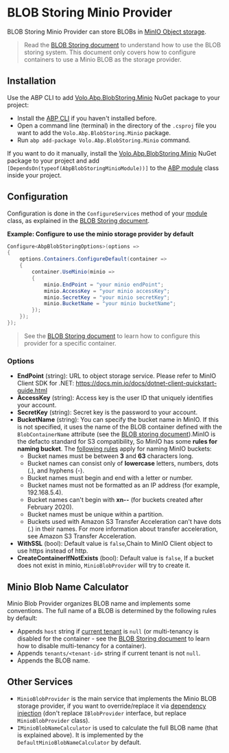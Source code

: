# BLOB Storing Minio Provider

BLOB Storing Minio Provider can store BLOBs in [MinIO Object storage](https://min.io/).

> Read the [BLOB Storing document](Blob-Storing.md) to understand how to use the BLOB storing system. This document only covers how to configure containers to use a Minio BLOB as the storage provider.

## Installation

Use the ABP CLI to add [Volo.Abp.BlobStoring.Minio](https://www.nuget.org/packages/Volo.Abp.BlobStoring.Minio) NuGet package to your project:

* Install the [ABP CLI](https://docs.abp.io/en/abp/latest/CLI) if you haven't installed before.
* Open a command line (terminal) in the directory of the `.csproj` file you want to add the `Volo.Abp.BlobStoring.Minio` package.
* Run `abp add-package Volo.Abp.BlobStoring.Minio` command.

If you want to do it manually, install the [Volo.Abp.BlobStoring.Minio](https://www.nuget.org/packages/Volo.Abp.BlobStoring.Minio) NuGet package to your project and add `[DependsOn(typeof(AbpBlobStoringMinioModule))]` to the [ABP module](Module-Development-Basics.md) class inside your project.

## Configuration

Configuration is done in the `ConfigureServices` method of your [module](Module-Development-Basics.md) class, as explained in the [BLOB Storing document](Blob-Storing.md).

**Example: Configure to use the minio storage provider by default**

````csharp
Configure<AbpBlobStoringOptions>(options =>
{
    options.Containers.ConfigureDefault(container =>
    {
        container.UseMinio(minio =>
        {
            minio.EndPoint = "your minio endPoint";
            minio.AccessKey = "your minio accessKey";
            minio.SecretKey = "your minio secretKey";
            minio.BucketName = "your minio bucketName";
        });
    });
});
````

> See the [BLOB Storing document](Blob-Storing.md) to learn how to configure this provider for a specific container.

### Options

* **EndPoint** (string): URL to object storage service. Please refer to MinIO Client SDK for .NET: https://docs.min.io/docs/dotnet-client-quickstart-guide.html
* **AccessKey** (string): Access key is the user ID that uniquely identifies your account. 
* **SecretKey** (string): Secret key is the password to your account.
* **BucketName** (string): You can specify the bucket name in MinIO. If this is not specified, it uses the name of the BLOB container defined with the `BlobContainerName` attribute (see the [BLOB storing document](Blob-Storing.md)).MinIO is the defacto standard for S3 compatibility, So MinIO has some **rules for naming bucket**.  The [following rules](https://docs.aws.amazon.com/AmazonS3/latest/dev/BucketRestrictions.html) apply for naming MinIO buckets:
    * Bucket names must be between **3** and **63** characters long.
    * Bucket names can consist only of **lowercase** letters, numbers, dots (.), and hyphens (-).
    * Bucket names must begin and end with a letter or number.
    * Bucket names must not be formatted as an IP address (for example, 192.168.5.4).
    * Bucket names can't begin with **xn--** (for buckets created after February 2020).
    * Bucket names must be unique within a partition. 
    * Buckets used with Amazon S3 Transfer Acceleration can't have dots (.) in their names. For more information about transfer acceleration, see Amazon S3 Transfer Acceleration.
* **WithSSL** (bool): Default value is `false`,Chain to MinIO Client object to use https instead of http.
* **CreateContainerIfNotExists** (bool): Default value is `false`, If a bucket does not exist in minio, `MinioBlobProvider` will try to create it.


## Minio Blob Name Calculator

Minio Blob Provider organizes BLOB name and implements some conventions. The full name of a BLOB is determined by the following rules by default:

* Appends `host` string if [current tenant](Multi-Tenancy.md) is `null` (or multi-tenancy is disabled for the container - see the [BLOB Storing document](Blob-Storing.md) to learn how to disable multi-tenancy for a container).
* Appends `tenants/<tenant-id>` string if current tenant is not `null`.
* Appends the BLOB name.

## Other Services

* `MinioBlobProvider` is the main service that implements the Minio BLOB storage provider, if you want to override/replace it via [dependency injection](Dependency-Injection.md) (don't replace `IBlobProvider` interface, but replace `MinioBlobProvider` class).
* `IMinioBlobNameCalculator` is used to calculate the full BLOB name (that is explained above). It is implemented by the `DefaultMinioBlobNameCalculator` by default.
